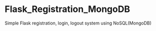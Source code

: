 # Flask_Registration_MongoDB
Simple Flask registration, login, logout system using NoSQL(MongoDB) 


